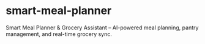 # smart-meal-planner
Smart Meal Planner &amp; Grocery Assistant – AI-powered meal planning, pantry management, and real-time grocery sync.
